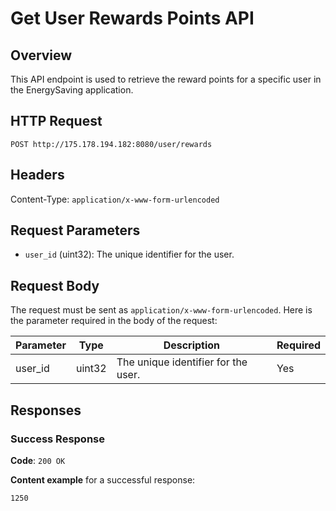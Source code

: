 # Get User Rewards Points API

## Overview
This API endpoint is used to retrieve the reward points for a specific user in the EnergySaving application.

## HTTP Request
`POST http://175.178.194.182:8080/user/rewards`

## Headers
Content-Type: `application/x-www-form-urlencoded`

## Request Parameters
- `user_id` (uint32): The unique identifier for the user.

## Request Body
The request must be sent as `application/x-www-form-urlencoded`. Here is the parameter required in the body of the request:

| Parameter | Type    | Description                        | Required |
|-----------|---------|------------------------------------|----------|
| user_id   | uint32  | The unique identifier for the user. | Yes      |

## Responses

### Success Response

**Code**: `200 OK`

**Content example** for a successful response:

```plaintext
1250
